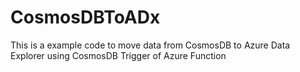 # CosmosDBToADx
This is a example code to move data from CosmosDB to Azure Data Explorer using CosmosDB Trigger of Azure Function
